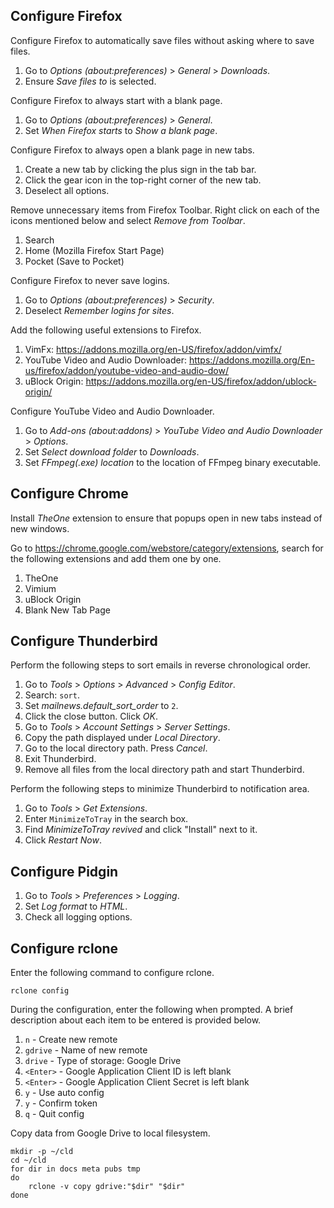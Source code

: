 Configure Firefox
-----------------
Configure Firefox to automatically save files without asking where to
save files.

 1. Go to *Options (about:preferences)* > *General* > *Downloads*.
 2. Ensure *Save files to* is selected.

Configure Firefox to always start with a blank page.

 1. Go to *Options (about:preferences)* > *General*.
 2. Set *When Firefox starts* to *Show a blank page*.

Configure Firefox to always open a blank page in new tabs.

 1. Create a new tab by clicking the plus sign in the tab bar.
 2. Click the gear icon in the top-right corner of the new tab.
 3. Deselect all options.

Remove unnecessary items from Firefox Toolbar. Right click on each of
the icons mentioned below and select *Remove from Toolbar*.

 1. Search
 2. Home (Mozilla Firefox Start Page)
 3. Pocket (Save to Pocket)

Configure Firefox to never save logins.

 1. Go to *Options (about:preferences)* > *Security*.
 2. Deselect *Remember logins for sites*.

Add the following useful extensions to Firefox.

 1. VimFx: https://addons.mozilla.org/en-US/firefox/addon/vimfx/
 2. YouTube Video and Audio Downloader:
    https://addons.mozilla.org/En-us/firefox/addon/youtube-video-and-audio-dow/
 3. uBlock Origin: https://addons.mozilla.org/en-US/firefox/addon/ublock-origin/

Configure YouTube Video and Audio Downloader.

 1. Go to *Add-ons (about:addons)* > *YouTube Video and Audio Downloader* >
    *Options*.
 2. Set *Select download folder* to *Downloads*.
 3. Set *FFmpeg(.exe) location* to the location of FFmpeg binary
    executable.


Configure Chrome
----------------
Install *TheOne* extension to ensure that popups open in new tabs
instead of new windows.

Go to <https://chrome.google.com/webstore/category/extensions>, search
for the following extensions and add them one by one.

 1. TheOne
 2. Vimium
 3. uBlock Origin
 4. Blank New Tab Page


Configure Thunderbird
---------------------
Perform the following steps to sort emails in reverse chronological
order.

 1. Go to *Tools* > *Options* > *Advanced* > *Config Editor*.
 2. Search: `sort`.
 3. Set *mailnews.default_sort_order* to `2`.
 4. Click the close button. Click *OK*.
 5. Go to *Tools* > *Account Settings* > *Server Settings*.
 6. Copy the path displayed under *Local Directory*.
 7. Go to the local directory path. Press *Cancel*.
 8. Exit Thunderbird.
 9. Remove all files from the local directory path and start
    Thunderbird.

Perform the following steps to minimize Thunderbird to notification
area.

 1. Go to *Tools* > *Get Extensions*.
 2. Enter `MinimizeToTray` in the search box.
 3. Find *MinimizeToTray revived* and click "Install" next to it.
 4. Click *Restart Now*.


Configure Pidgin
----------------
 1. Go to *Tools* > *Preferences* > *Logging*.
 2. Set *Log format* to *HTML*.
 3. Check all logging options.


Configure rclone
----------------
Enter the following command to configure rclone.

    rclone config

During the configuration, enter the following when prompted. A brief
description about each item to be entered is provided below.

 1. `n` - Create new remote
 2. `gdrive` - Name of new remote
 3. `drive` - Type of storage: Google Drive
 4. `<Enter>` - Google Application Client ID is left blank
 5. `<Enter>` - Google Application Client Secret is left blank
 6. `y` - Use auto config
 7. `y` - Confirm token
 8. `q` - Quit config

Copy data from Google Drive to local filesystem.

    mkdir -p ~/cld
    cd ~/cld
    for dir in docs meta pubs tmp
    do
        rclone -v copy gdrive:"$dir" "$dir"
    done
